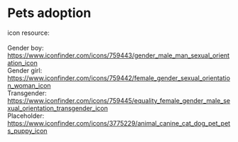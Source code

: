 # Pets adoption

icon resource:<br/><br/>
Gender boy: https://www.iconfinder.com/icons/759443/gender_male_man_sexual_orientation_icon<br/>
Gender girl: https://www.iconfinder.com/icons/759442/female_gender_sexual_orientation_woman_icon<br/>
Transgender: https://www.iconfinder.com/icons/759445/equality_female_gender_male_sexual_orientation_transgender_icon<br/>
Placeholder: https://www.iconfinder.com/icons/3775229/animal_canine_cat_dog_pet_pets_puppy_icon<br/>
